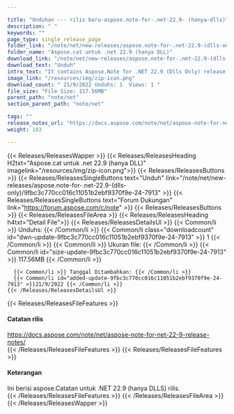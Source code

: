 ```yaml
---

title: "Unduhan --- rilis baru-aspose.note-for-.net-22.9- (hanya-dlls)"
description: " "
keywords: ""
page_type: single_release_page
folder_link: "/note/net/new-releases/aspose.note-for-.net-22.9-(dlls-only)/"
folder_name: "Aspose.cat untuk .net 22.9 (hanya DLL)"
download_link: "/note/net/new-releases/aspose.note-for-.net-22.9-(dlls-only)/9fbc3c770cc016c11051b2ebf9370f9e-24-7913"
download_text: "Unduh"
intro_text: "It contains Aspose.Note for .NET 22.9 (Dlls Only) release."
image_link: "/resources/img/zip-icon.png"
download_count: " 21/9/2022 Unduhs: 1  Views: 1 "
file_size: "File Size: 117.56MB"
parent_path: "note/net"
section_parent_path: "note/net"

tags: ""
release_notes_url: "https://docs.aspose.com/note/net/aspose-note-for-net-22-9-release-notes/"
weight: 183

---
```


{{< Releases/ReleasesWapper >}}
  {{< Releases/ReleasesHeading H2txt="Aspose.cat untuk .net 22.9 (hanya DLL)" imagelink="/resources/img/zip-icon.png">}}
  {{< Releases/ReleasesButtons >}}
    {{< Releases/ReleasesSingleButtons text="Unduh" link="/note/net/new-releases/aspose.note-for-.net-22.9-(dlls-only)/9fbc3c770cc016c11051b2ebf9370f9e-24-7913" >}}
    {{< Releases/ReleasesSingleButtons text="Forum Dukungan" link="https://forum.aspose.com/c/note" >}}
  {{< Releases/ReleasesButtons >}}
  {{< Releases/ReleasesFileArea >}}
    {{< Releases/ReleasesHeading h4txt="Detail File">}}
    {{< Releases/ReleasesDetailsUl >}}
      {{< Common/li >}} Unduhs: {{< /Common/li >}}
      {{< Common/li class="downloadcount" id="dwn-update-9fbc3c770cc016c11051b2ebf9370f9e-24-7913" >}} 1 {{< /Common/li >}}
      {{< Common/li >}} Ukuran file: {{< /Common/li >}}
      {{< Common/li id="size-update-9fbc3c770cc016c11051b2ebf9370f9e-24-7913" >}} 117.56MB {{< /Common/li >}}

      {{< Common/li >}} Tanggal Ditambahkan: {{< /Common/li >}}
      {{< Common/li id="added-update-9fbc3c770cc016c11051b2ebf9370f9e-24-7913" >}}21/9/2022 {{< /Common/li >}}
    {{< /Releases/ReleasesDetailsUl >}}

  {{< Releases/ReleasesFileFeatures >}}
      <h4>Catatan rilis</h4><div><a href='https://docs.aspose.com/note/net/aspose-note-for-net-22-9-release-notes/'>https://docs.aspose.com/note/net/aspose-note-for-net-22-9-release-notes/</a></div>
  {{< /Releases/ReleasesFileFeatures >}}
  {{< Releases/ReleasesFileFeatures >}}
      <h4>Keterangan</h4><div class="HTMLDescription">Ini berisi aspose.Catatan untuk .NET 22.9 (hanya DLLS) rilis.</div>
  {{< /Releases/ReleasesFileFeatures >}}
 {{< /Releases/ReleasesFileArea >}}
{{< /Releases/ReleasesWapper >}}


